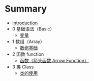 # Summary

* [Introduction](README.md)
* 0 基础语法（Basic）
	* [变量](Array.md)
* 1 数组（Array）
	* [数组基础](Array.md)
* 2 函数 function
	* [函数（箭头函数 Arrow Function）](Function.md)
* 3 类 Class
	* [类的使用](Class.md)


